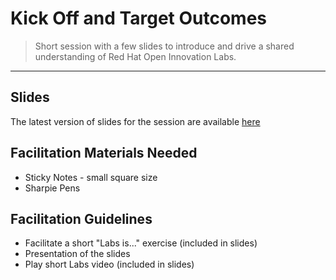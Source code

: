 # Kick Off and Target Outcomes

> Short session with a few slides to introduce and drive a shared understanding of Red Hat Open Innovation Labs.

_____


## Slides

The latest version of slides for the session are available [here](https://drive.google.com/open?id=1TKZGhoRJH9Y6TLQWtcDOWy1M_FDXixqateRNrfpIykI)


## Facilitation Materials Needed

* Sticky Notes - small square size
* Sharpie Pens



## Facilitation Guidelines

* Facilitate a short "Labs is..." exercise (included in slides)
* Presentation of the slides
* Play short Labs video (included in slides)

